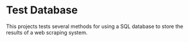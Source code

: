 # Test Database

This projects tests several methods for using a SQL database to store the results of a web scraping system.
